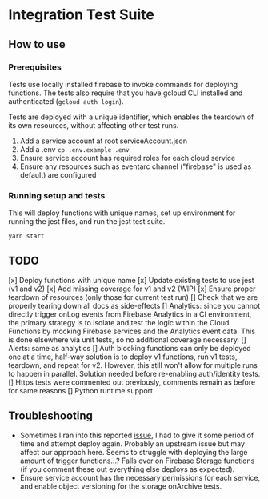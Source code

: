 # Integration Test Suite

## How to use

### Prerequisites

Tests use locally installed firebase to invoke commands for deploying functions.
The tests also require that you have gcloud CLI installed and authenticated
(`gcloud auth login`).

Tests are deployed with a unique identifier, which enables the teardown of its own resources, without affecting other test runs.

1. Add a service account at root serviceAccount.json
2. Add a .env `cp .env.example .env`
3. Ensure service account has required roles for each cloud service
4. Ensure any resources such as eventarc channel ("firebase" is used as default) are configured

### Running setup and tests

This will deploy functions with unique names, set up environment for running the jest files, and run the jest test suite.

```bash
yarn start
```

## TODO

[x] Deploy functions with unique name
[x] Update existing tests to use jest (v1 and v2)
[x] Add missing coverage for v1 and v2 (WIP)
[x] Ensure proper teardown of resources (only those for current test run)
[] Check that we are properly tearing down all docs as side-effects
[] Analytics: since you cannot directly trigger onLog events from Firebase Analytics in a CI environment, the primary strategy is to isolate and test the logic within the Cloud Functions by mocking Firebase services and the Analytics event data. This is done elsewhere via unit tests, so no additional coverage necessary.
[] Alerts: same as analytics
[] Auth blocking functions can only be deployed one at a time, half-way solution is to deploy v1 functions, run v1 tests, teardown, and repeat for v2. However, this still won't allow for multiple runs to happen in parallel. Solution needed before re-enabling auth/identity tests.
[] Https tests were commented out previously, comments remain as before for same reasons
[] Python runtime support

## Troubleshooting

- Sometimes I ran into this reported [issue](https://github.com/firebase/firebase-tools/issues/793), I had to give it some period of time and attempt deploy again. Probably an upstream issue but may affect our approach here. Seems to struggle with deploying the large amount of trigger functions...? Falls over on Firebase Storage functions (if you comment these out everything else deploys as expected).
- Ensure service account has the necessary permissions for each service, and enable object versioning for the storage onArchive tests.
